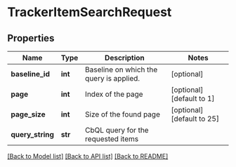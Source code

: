 # TrackerItemSearchRequest

## Properties
Name | Type | Description | Notes
------------ | ------------- | ------------- | -------------
**baseline_id** | **int** | Baseline on which the query is applied. | [optional] 
**page** | **int** | Index of the page | [optional] [default to 1]
**page_size** | **int** | Size of the found page | [optional] [default to 25]
**query_string** | **str** | CbQL query for the requested items | 

[[Back to Model list]](../README.md#documentation-for-models) [[Back to API list]](../README.md#documentation-for-api-endpoints) [[Back to README]](../README.md)

